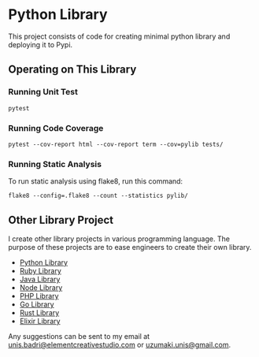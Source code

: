 # Python Library

This project consists of code for creating minimal python library and deploying it to Pypi.

## Operating on This Library

### Running Unit Test

`pytest`

### Running Code Coverage

`pytest --cov-report html --cov-report term --cov=pylib tests/`

### Running Static Analysis

To run static analysis using flake8, run this command:

`flake8 --config=.flake8 --count --statistics pylib/`

## Other Library Project

I create other library projects in various programming language. The purpose of these projects are to ease engineers to create their own library.

- [Python Library](https://github.com/namikazebadri/PythonLibrary)
- [Ruby Library](https://github.com/namikazebadri/RubyLibrary)
- [Java Library](https://github.com/namikazebadri/JavaLibrary)
- [Node Library](https://github.com/namikazebadri/NodeLibrary)
- [PHP Library](https://github.com/namikazebadri/PHPLibrary)
- [Go Library](https://github.com/namikazebadri/GoLibrary)
- [Rust Library](https://github.com/namikazebadri/RustLibrary)
- [Elixir Library](https://github.com/namikazebadri/ElixirLibrary)

Any suggestions can be sent to my email at [unis.badri@elementcreativestudio.com](mailto:unis.badri@elementcreativestudio.com) or [uzumaki.unis@gmail.com](mailto:uzumaki.unis@gmail.com).